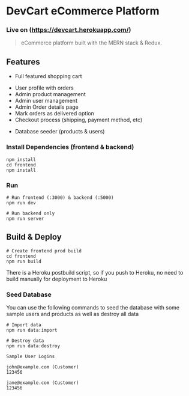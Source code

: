 # DevCart eCommerce Platform
### Live on (https://devcart.herokuapp.com/)
> eCommerce platform built with the MERN stack & Redux.

<!-- ![screenshot]() -->

## Features

- Full featured shopping cart
<!-- - Product reviews and ratings -->
<!-- - Top products carousel -->
<!-- - Product pagination -->
<!-- - Product search feature -->
- User profile with orders
- Admin product management
- Admin user management
- Admin Order details page
- Mark orders as delivered option
- Checkout process (shipping, payment method, etc)
<!-- - PayPal / credit card integration -->
- Database seeder (products & users)

### Install Dependencies (frontend & backend)

```
npm install
cd frontend
npm install
```

### Run

```
# Run frontend (:3000) & backend (:5000)
npm run dev

# Run backend only
npm run server
```

## Build & Deploy

```
# Create frontend prod build
cd frontend
npm run build
```

There is a Heroku postbuild script, so if you push to Heroku, no need to build manually for deployment to Heroku

### Seed Database

You can use the following commands to seed the database with some sample users and products as well as destroy all data

```
# Import data
npm run data:import

# Destroy data
npm run data:destroy
```

```
Sample User Logins

john@example.com (Customer)
123456

jane@example.com (Customer)
123456
```


